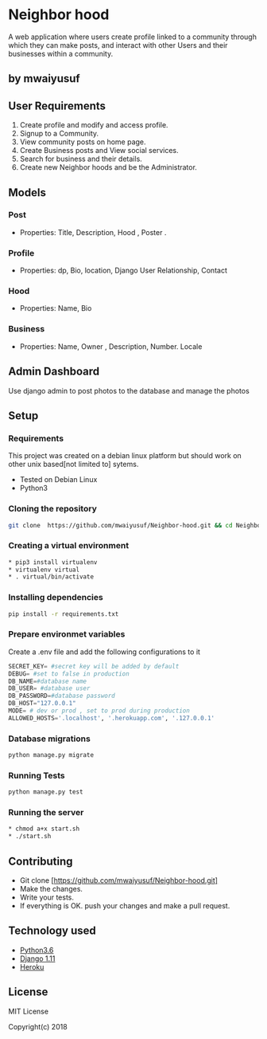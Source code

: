 # Neighbor hood
A web application where users create profile linked to a community through which they can make posts, and interact with other Users and their businesses within a community.

## by mwaiyusuf

## User Requirements

1. Create profile and modify and access profile.
2. Signup to a Community.
3. View community posts on home page.
4. Create Business posts and View social services.
5. Search for business and their details.
6. Create new Neighbor hoods and be the Administrator.



## Models
### Post
* Properties: Title, Description, Hood  , Poster .

### Profile
* Properties: dp, Bio, location, Django User Relationship, Contact

### Hood
* Properties: Name, Bio

### Business
* Properties: Name, Owner  , Description, Number. Locale  


## Admin Dashboard
Use django admin to post photos to the database and manage the photos

## Setup

### Requirements
This project was created on a debian linux platform but should work on other unix based[not limited to] sytems.
* Tested on Debian Linux
* Python3

### Cloning the repository
```bash
git clone  https://github.com/mwaiyusuf/Neighbor-hood.git && cd Neighborhoods
```

### Creating a virtual environment

```bash
* pip3 install virtualenv
* virtualenv virtual
* . virtual/bin/activate
```
### Installing dependencies
```bash
pip install -r requirements.txt
```

### Prepare environmet variables
Create a .env file and add the following configurations to it
```python
SECRET_KEY= #secret key will be added by default
DEBUG= #set to false in production
DB_NAME=#database name
DB_USER= #database user
DB_PASSWORD=#database password
DB_HOST="127.0.0.1"
MODE= # dev or prod , set to prod during production
ALLOWED_HOSTS='.localhost', '.herokuapp.com', '.127.0.0.1'
```

### Database migrations

```bash
python manage.py migrate
```

### Running Tests
```bash
python manage.py test
```

### Running the server
```bash
* chmod a+x start.sh
* ./start.sh

```
## Contributing

- Git clone [https://github.com/mwaiyusuf/Neighbor-hood.git] 
- Make the changes.
- Write your tests.
- If everything is OK. push your changes and make a pull request.



## Technology used

* [Python3.6](https://www.python.org/)
* [Django 1.11](https://docs.djangoproject.com/en/1.11/)
* [Heroku](https://heroku.com)


## License
MIT License

Copyright(c) 2018
